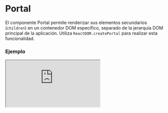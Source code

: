 # Portal

El componente Portal permite renderizar sus elementos secundarios (`children`) en un contenedor DOM específico, separado de la jerarquía DOM principal de la aplicación. Utiliza `ReactDOM.createPortal` para realizar esta funcionalidad.

 

### Ejemplo

<iframe minHeightIframe="30dvh" src="https://fenextjs-component-storybook.vercel.app/iframe.html?args=&id=component-portal--index&viewMode=story" />

### Importación

Para importar el componente Portal, se puede hacer desde fenextjs

```tsx copy
import { Portal } from "fenextjs";
```

### Parámetros

| Parámetro | Tipo | Requerido | Default | Descripcion |
| --------- | ---- | --------- | ------- | ----------- |
| container | Element \| DocumentFragment | no | document.body | Elemento DOM donde se montarán los elementos secundarios. Si no se proporciona, el `body` del documento se usa como contenedor predeterminado. |
| children | ReactNode | sí | N/A | Contenido que se renderizará dentro del portal. |

### Storybook

Para ver el storybook del componente lo puede hacer con este [link](https://fenextjs-component-storybook.vercel.app/?path=/story/component-portal--index)

### Usos

- Portal básico

```tsx copy
<Portal><div>Contenido en Portal</div></Portal>
```

- Portal con contenedor específico

```tsx copy
<Portal container={document.getElementById("mi-contenedor")}><div>Contenido en un contenedor específico</div></Portal>
```

